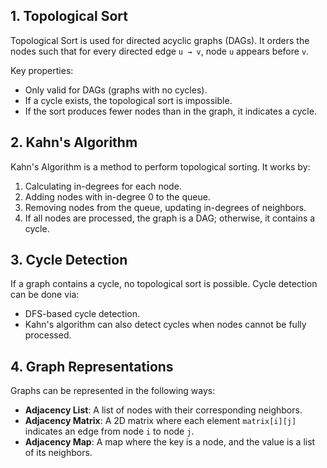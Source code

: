 <h2>1. Topological Sort</h2>
<p>Topological Sort is used for directed acyclic graphs (DAGs). It orders the nodes such that for every directed edge <code>u &rarr; v</code>, node <code>u</code> appears before <code>v</code>.</p>
<p>Key properties:
<ul>
<li>Only valid for DAGs (graphs with no cycles).</li>
<li>If a cycle exists, the topological sort is impossible.</li>
<li>If the sort produces fewer nodes than in the graph, it indicates a cycle.</li>
</ul>


<h2>2. Kahn's Algorithm</h2>
<p>Kahn's Algorithm is a method to perform topological sorting. It works by:
    <ol>
        <li>Calculating in-degrees for each node.</li>
        <li>Adding nodes with in-degree 0 to the queue.</li>
        <li>Removing nodes from the queue, updating in-degrees of neighbors.</li>
        <li>If all nodes are processed, the graph is a DAG; otherwise, it contains a cycle.</li>
    </ol>

<h2>3. Cycle Detection</h2>
<p>If a graph contains a cycle, no topological sort is possible. Cycle detection can be done via:
    <ul>
        <li>DFS-based cycle detection.</li>
        <li>Kahn's algorithm can also detect cycles when nodes cannot be fully processed.</li>
    </ul>


<h2>4. Graph Representations</h2>
<p>Graphs can be represented in the following ways:
    <ul>
        <li><strong>Adjacency List</strong>: A list of nodes with their corresponding neighbors.</li>
        <li><strong>Adjacency Matrix</strong>: A 2D matrix where each element <code>matrix[i][j]</code> indicates an edge from node <code>i</code> to node <code>j</code>.</li>
        <li><strong>Adjacency Map</strong>: A map where the key is a node, and the value is a list of its neighbors.</li>
    </ul>

